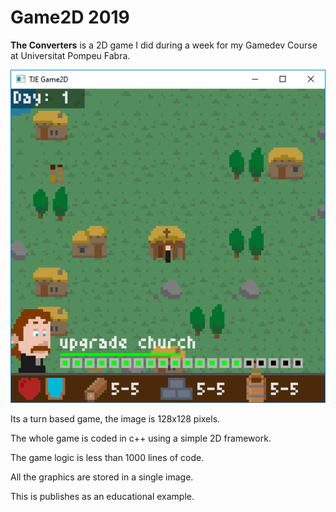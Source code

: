 # Game2D 2019

**The Converters** is a 2D game I did during a week for my Gamedev Course at Universitat Pompeu Fabra.

![alt text](preview.png)

Its a turn based game, the image is 128x128 pixels.

The whole game is coded in c++ using a simple 2D framework.

The game logic is less than 1000 lines of code.

All the graphics are stored in a single image.

This is publishes as an educational example.
